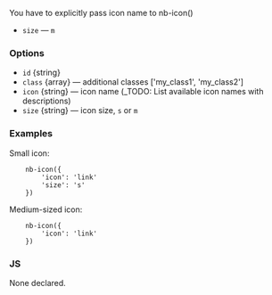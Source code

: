 You have to explicitly pass icon name to nb-icon()

* `size` — `m`

### Options

* `id` {string}
* `class` {array} — additional classes ['my_class1', 'my_class2']
* `icon` {string} — icon name (_TODO: List available icon names with descriptions)
* `size` {string} — icon size, `s` or `m`

### Examples

Small icon:

```
    nb-icon({
        'icon': 'link'
        'size': 's'
    })
```

Medium-sized icon:

```
    nb-icon({
        'icon': 'link'
    })
```

### JS

None declared.